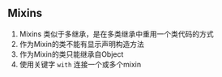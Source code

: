 ## Mixins

1. Mixins 类似于多继承，是在多类继承中重用一个类代码的方式
2. 作为Mixin的类不能有显示声明构造方法
3. 作为Mixin的类只能继承自Object
4. 使用关键字 `with` 连接一个或多个mixin

